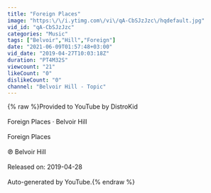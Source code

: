 ```yaml
---
title: "Foreign Places"
image: "https:\/\/i.ytimg.com\/vi\/qA-CbSJzJzc\/hqdefault.jpg"
vid_id: "qA-CbSJzJzc"
categories: "Music"
tags: ["Belvoir","Hill","Foreign"]
date: "2021-06-09T01:57:48+03:00"
vid_date: "2019-04-27T10:03:18Z"
duration: "PT4M32S"
viewcount: "21"
likeCount: "0"
dislikeCount: "0"
channel: "Belvoir Hill - Topic"
---
```

{% raw %}Provided to YouTube by DistroKid<br /><br />Foreign Places · Belvoir Hill<br /><br />Foreign Places<br /><br />℗ Belvoir Hill<br /><br />Released on: 2019-04-28<br /><br />Auto-generated by YouTube.{% endraw %}
